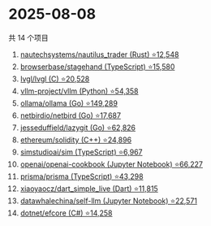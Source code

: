 # 2025-08-08

共 14 个项目

<!-- BEGIN GITHUB -->
<!-- 最后更新时间 2025-08-08 05:08:18 +0800 -->
1. [nautechsystems/nautilus_trader (Rust) ⭐12,548](https://github.com/nautechsystems/nautilus_trader)
1. [browserbase/stagehand (TypeScript) ⭐15,580](https://github.com/browserbase/stagehand)
1. [lvgl/lvgl (C) ⭐20,528](https://github.com/lvgl/lvgl)
1. [vllm-project/vllm (Python) ⭐54,358](https://github.com/vllm-project/vllm)
1. [ollama/ollama (Go) ⭐149,289](https://github.com/ollama/ollama)
1. [netbirdio/netbird (Go) ⭐17,687](https://github.com/netbirdio/netbird)
1. [jesseduffield/lazygit (Go) ⭐62,826](https://github.com/jesseduffield/lazygit)
1. [ethereum/solidity (C++) ⭐24,896](https://github.com/ethereum/solidity)
1. [simstudioai/sim (TypeScript) ⭐6,967](https://github.com/simstudioai/sim)
1. [openai/openai-cookbook (Jupyter Notebook) ⭐66,227](https://github.com/openai/openai-cookbook)
1. [prisma/prisma (TypeScript) ⭐43,298](https://github.com/prisma/prisma)
1. [xiaoyaocz/dart_simple_live (Dart) ⭐11,815](https://github.com/xiaoyaocz/dart_simple_live)
1. [datawhalechina/self-llm (Jupyter Notebook) ⭐22,571](https://github.com/datawhalechina/self-llm)
1. [dotnet/efcore (C#) ⭐14,258](https://github.com/dotnet/efcore)
<!-- END GITHUB -->